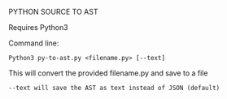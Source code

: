 PYTHON SOURCE TO AST

Requires Python3

Command line:

    Python3 py-to-ast.py <filename.py> [--text]

This will convert the provided filename.py and save to a file

    --text will save the AST as text instead of JSON (default)
